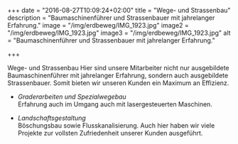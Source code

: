 +++
date = "2016-08-27T10:09:24+02:00"
title = "Wege- und Strassenbau"
description = "Baumaschinenführer und Strassenbauer mit jahrelanger Erfahrung."
image = "/img/erdbeweg/IMG_1923.jpg"
image2 = "/img/erdbeweg/IMG_1923.jpg"
image3 = "/img/erdbeweg/IMG_1923.jpg"
alt = "Baumaschinenführer und Strassenbauer mit jahrelanger Erfahrung."

+++


Wege- und Strassenbau
Hier sind unsere Mitarbeiter nicht nur ausgebildete Baumaschinenführer mit jahrelanger Erfahrung, sondern auch ausgebildete Strassenbauer. Somit bieten wir unseren Kunden ein Maximum an Effizienz.
    
*  *Graderarbeiten und Spezialwegebau*  
    Erfahrung auch im Umgang auch mit lasergesteuerten Maschinen.
    
*  *Landschaftsgestaltung*  
    Böschungsbau sowie Flusskanalisierung. Auch hier haben wir viele Projekte zur vollsten Zufriedenheit unserer Kunden ausgeführt.

